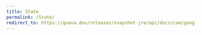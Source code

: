 ```yaml
---
title: State
permalink: /State/
redirect_to: https://guava.dev/releases/snapshot-jre/api/docs/com/google/common/util/concurrent/Service.State.html
---
```

